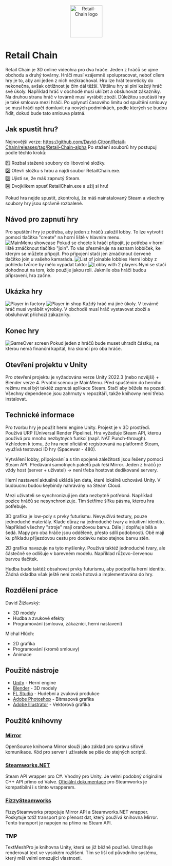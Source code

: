 <div align="center"><img src="Repo/Images/retailchain-logo.png" alt="Retail-Chain logo" style="width: auto; height: 100px;"></div>

# Retail Chain

Retail Chain je 3D online videohra pro dva hráče. Jeden z hráčů se ujme obchodu a druhý továrny. Hráči musí vzájemně spolupracovat, neboť cílem hry je to, aby ani jeden z nich nezkrachoval. Hru lze hrát teoreticky do nekonečna, avšak obtížnost je čím dál těžší. Většinu hry si plní každý hráč své úkoly. Například hráč v obchodě musí uklízet a obsluhovat zákazníky. Na druhou stranu hráč v továrně musí vyrábět zboží. Důležitou součástí hry je také smlouva mezi hráči. Po uplynutí časového limitu od spuštění smlouvy se musí hráči opět domluvit na nových podmínkách, podle kterých se budou řídit, dokud bude tato smlouva platná.

## Jak spustit hru?
Nejnovější verze: https://github.com/David-Citron/Retail-Chain/releases/tag/Retail-Chain-alpha
Po stažení souborů hry postupuj podle těchto kroků:

1️⃣ Rozbal stažené soubory do libovolné složky.<br>
2️⃣ Otevři složku s hrou a najdi soubor RetailChain.exe.<br>
3️⃣ Ujisti se, že máš zapnutý Steam.<br>
4️⃣ Dvojklikem spusť RetailChain.exe a užij si hru!<br>

Pokud hra nejde spustit, zkontroluj, že máš nainstalovaný Steam a všechny soubory hry jsou správně rozbalené.


## Návod pro zapnutí hry

Pro spuštění hry je potřeba, aby jeden z hráčů založil lobby. To lze vytvořit pomocí tlačítka "create" na horní liště v hlavním menu.
![MainMenu showcase](Repo/Images/2025-02-25%20MainMenu.png)
Pokud se chcete k hráči připojit, je potřeba v horní liště zmáčknout tlačítko "join". To vás přesměruje na seznam lobbíček, ke kterým se můžete připojit. Pro připojení stačí jen zmáčknout červené tlačítko join u vašeho kamaráda.
![List of joinable lobbies](Repo/Images/2025-02-25%20Lobbies.png)
Herní lobby z pohledu tvůrce by mělo vypadat takto:
![Lobby with 2 players](Repo/Images/2025-02-25%20Lobby.png)
Nyní se stačí dohodnout na tom, kdo použije jakou roli. Jakmile oba hráči budou připraveni, hra začne.

## Ukázka hry
![Player in factory](Repo/Images/2025-02-25%20PickUp.png)
![Player in shop](Repo/Images/2025-02-25%20Shop.png)
Každý hráč má jiné úkoly. V továrně hráč musí vyrábět výrobky. V obchodě musí hráč vystavovat zboží a obsluhovat příchozí zákazníky.

## Konec hry
![GameOver screen](Repo/Images/2025-02-25%20GameOver.png)
Pokud jeden z hráčů bude muset uhradit částku, na kterou nemá finanční kapitál, hra skončí pro oba hráče.

## Otevření projektu v Unity
Pro otevření projektu je vyžadována verze Unity 2022.3 (nebo novější) + Blender verze 4. Prvotní scénou je MainMenu. Před spuštěním do herního režimu musí být taktéž zapnutá aplikace Steam. Stačí aby běžela na pozadí. Všechny dependence jsou zahrnuty v repozitáři, takže knihovny není třeba instalovat.

## Technické informace
Pro tvorbu hry je použit herní engine Unity. Projekt je v 3D prostředí. Používá URP (Universal Render Pipeline). Hra vyžaduje Steam API, kterou používá pro mnoho nezbytných funkcí (např. NAT Punch-through). Vzhledem k tomu, že hra není oficiálně registrovaná na platformě Steam, využívá testovací ID hry (Spacewar - 480). 

Vytváření lobby, připojování a s tím spojené záležitosti jsou řešeny pomocí Steam API. Předávání samotných paketů pak řeší Mirror. Jeden z hráčů je vždy host (server + uživatel) -> není třeba hostovat dedikované servery.

Herní nastavení aktuálně ukládá jen data, které lokálně uchovává Unity. V budoucnu budou keybindy nahrávány na Steam Cloud. 

Mezi uživateli se synchronizují jen data nezbytně potřebná. Například pozice hráčů se nesynchronizuje. Tím šetříme šířku pásma, kterou hra potřebuje.

3D grafika je low-poly s prvky futurismu. Nevyužívá textury, pouze jednoduché materiály. Klade důraz na jednoduché tvary a intuitivní identitu. Například všechny "stroje" mají oranžovou barvu. Dále ji doplňuje bílá a šedá. Mapy pro oba hráče jsou oddělené, přesto sdílí podobnosti. Obě mají ku příkladu příjezdovou cestu pro dodávku nebo stejnou barvu stěn.

2D grafika navazuje na tyto myšlenky. Používá taktéž jednoduché tvary, ale částečně se odlišuje v barevném modelu. Například růžovo-červenou barvou tlačítek.

Hudba bude taktéž obsahovat prvky futurismu, aby podpořila herní identitu. Žádná skladba však ještě není zcela hotová a implementována do hry.

## Rozdělení práce
David Žižlavský:
- 3D modely
- Hudba a zvukové efekty
- Programování (smlouva, zákazníci, herní nastavení)

Michal Hlúch:
- 2D grafika
- Programování (kromě smlouvy)
- Animace

## Použité nástroje
- [Unity](https://unity.com) - Herní engine
- [Blender](https://www.blender.org) - 3D modely
- [FL Studio](https://www.image-line.com) - Hudební a zvuková produkce
- [Adobe Photoshop](https://www.adobe.com/products/photoshop) - Bitmapová grafika
- [Adobe Illustrator](https://www.adobe.com/products/illustrator) - Vektorová grafika

## Použité knihovny
### [Mirror](https://github.com/vis2k/Mirror)
OpenSource knihovna Mirror slouží jako základ pro správu síťové komunikace. Kód pro server i uživatele se píše do stejných scriptů.
### [Steamworks.NET](https://github.com/rlabrecque/Steamworks.NET)
Steam API wrapper pro C#. Vhodný pro Unity. Je velmi podobný originální C++ API přímo od Valve. [Oficiální dokumentace](https://partner.steamgames.com/doc/api) pro Steamworks je kompatibilní i s tímto wrapperem.
### [FizzySteamworks](https://github.com/Chykary/FizzySteamworks)
FizzySteamworks propojuje Mirror API a Steamworks.NET wrapper. Poskytuje totiž transport pro přenost dat, který používá knihovna Mirror. Tento transport je napojen na přímo na Steam API.
### TMP
TextMeshPro je knihovna Unity, která se již běžně používá. Umožňuje renderovat text ve vysokém rozlišení. Tím se liší od původního systému, který měl velmi omezující vlastnosti.
